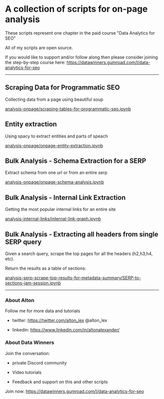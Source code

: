 

# A collection of scripts for on-page analysis

These scripts represent one chapter in the paid course "Data Analytics for SEO"

All of my scripts are open source.
 
If you would like to support and/or follow along then please consider joining the step-by-step course here: https://datawinners.gumroad.com/l/data-analytics-for-seo

---

## Scraping Data for Programmatic SEO

Collecting data from a page using beautiful soup

[analysis-onpage/scraping-tables-for-programmatic-seo.ipynb](https://github.com/FrontAnalyticsInc/data-winners/blob/main/analysis-onpage/scraping-tables-for-programmatic-seo.ipynb)


## Entity extraction

Using spacy to extract entities and parts of speach

[analysis-onpage/onpage-entity-extraction.ipynb](https://github.com/FrontAnalyticsInc/data-winners/blob/main/analysis-onpage/onpage-entity-extraction.ipynb)


## Bulk Analysis - Schema Extraction for a SERP

Extract schema from one url or from an entire serp

[analysis-onpage/onpage-schema-analysis.ipynb](https://github.com/FrontAnalyticsInc/data-winners/blob/main/analysis-onpage/onpage-schema-analysis.ipynb)



## Bulk Analysis - Internal Link Extraction

Getting the most popular internal links for an entire site

[analysis-internal-links/internal-link-graph.ipynb](https://github.com/FrontAnalyticsInc/data-winners/blob/main/analysis-internal-links/internal-link-graph.ipynb)




## Bulk Analysis - Extracting all headers from single SERP query

Given a search query, scrape the top pages for all the headers (h2,h3,h4, etc).

Return the results as a table of sections:

[analysis-serp-scrape-top-results-for-metadata-summary/SERP-to-sections-jam-session.ipynb](https://github.com/FrontAnalyticsInc/data-winners/blob/main/analysis-serp-scrape-top-results-for-metadata-summary/SERP-to-sections-jam-session.ipynb)


---


### About Alton

Follow me for more data and tutorials

- twitter: https://twitter.com/alton_lex @alton_lex

- linkedin: https://www.linkedin.com/in/altonalexander/


### About Data Winners

Join the conversation:

- private Discord community

- Video tutorials

- Feedback and support on this and other scripts

Join now: https://datawinners.gumroad.com/l/data-analytics-for-seo

